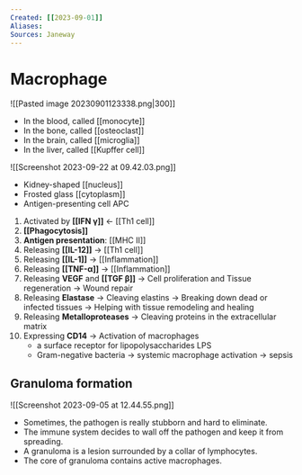 ```yaml
---
Created: [[2023-09-01]]
Aliases: 
Sources: Janeway
---
```

# Macrophage
![[Pasted image 20230901123338.png|300]]
- In the blood, called [[monocyte]]
- In the bone, called [[osteoclast]]
- In the brain, called [[microglia]]
- In the liver, called [[Kupffer cell]]

![[Screenshot 2023-09-22 at 09.42.03.png]]
- Kidney-shaped [[nucleus]]
- Frosted glass [[cytoplasm]]
- Antigen-presenting cell APC

1. Activated by **[[IFN γ]]** ← [[Th1 cell]]
2. **[[Phagocytosis]]**
3. **Antigen presentation**: [[MHC II]]
4. Releasing **[[IL-12]]** → [[Th1 cell]]
5. Releasing **[[IL-1]]** → [[Inflammation]]
6. Releasing **[[TNF-α]]** → [[Inflammation]]
7. Releasing **VEGF** and **[[TGF β]]**
    → Cell proliferation and Tissue regeneration
    → Wound repair 
8. Releasing **Elastase**
   → Cleaving elastins
   → Breaking down dead or infected tissues
   → Helping with tissue remodeling and healing
9. Releasing **Metalloproteases**
   → Cleaving proteins in the extracellular matrix
10. Expressing **CD14**
    → Activation of macrophages
    - a surface receptor for lipopolysaccharides LPS
    - Gram-negative bacteria → systemic macrophage activation → sepsis

## Granuloma formation
![[Screenshot 2023-09-05 at 12.44.55.png]]
- Sometimes, the pathogen is really stubborn and hard to eliminate.  
- The immune system decides to wall off the pathogen and keep it from spreading. 
- A granuloma is a lesion surrounded by a collar of lymphocytes. 
- The core of granuloma contains active macrophages. 